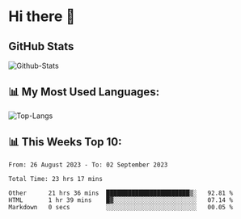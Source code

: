 # Hi there 👋

## GitHub Stats
![Github-Stats](https://github-readme-stats-sigma-five.vercel.app/api?username=ltorson&show_icons=true&theme=radical&count_private=true)

## 📊 My Most Used Languages:
![Top-Langs](https://github-readme-stats-sigma-five.vercel.app/api/top-langs/?username=LTorson&layout=compact&langs_count=10)

## 📊 This Weeks Top 10:
<!--START_SECTION:waka-->

```text
From: 26 August 2023 - To: 02 September 2023

Total Time: 23 hrs 17 mins

Other      21 hrs 36 mins  ███████████████████████▒░   92.81 %
HTML       1 hr 39 mins    █▓░░░░░░░░░░░░░░░░░░░░░░░   07.14 %
Markdown   0 secs          ░░░░░░░░░░░░░░░░░░░░░░░░░   00.05 %
```

<!--END_SECTION:waka-->
